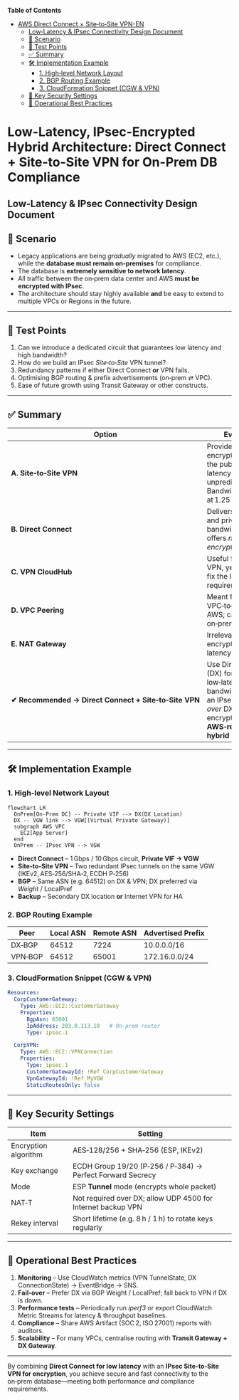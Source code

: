 <!-- START doctoc generated TOC please keep comment here to allow auto update -->
<!-- DON'T EDIT THIS SECTION, INSTEAD RE-RUN doctoc TO UPDATE -->
**Table of Contents**

- [AWS Direct Connect × Site‑to‑Site VPN-EN](#aws-direct-connect-%C3%97-site%E2%80%91to%E2%80%91site-vpn-en)
  - [Low‑Latency & IPsec Connectivity Design Document](#low%E2%80%91latency--ipsec-connectivity-design-document)
  - [📘 Scenario](#-scenario)
  - [🎯 Test Points](#-test-points)
  - [✅ Summary](#-summary)
  - [🛠️ Implementation Example](#-implementation-example)
    - [1. High‑level Network Layout](#1-high%E2%80%91level-network-layout)
    - [2. BGP Routing Example](#2-bgp-routing-example)
    - [3. CloudFormation Snippet (CGW & VPN)](#3-cloudformation-snippet-cgw%C2%A0%C2%A0vpn)
  - [🔐 Key Security Settings](#-key-security-settings)
  - [🚦 Operational Best Practices](#-operational-best-practices)

<!-- END doctoc generated TOC please keep comment here to allow auto update -->

# Low-Latency, IPsec-Encrypted Hybrid Architecture: Direct Connect + Site-to-Site VPN for On-Prem DB Compliance
Low‑Latency & IPsec Connectivity Design Document
---

## 📘 Scenario

- Legacy applications are being *gradually* migrated to AWS (EC2, etc.), while the **database must remain on‑premises** for compliance.  
- The database is **extremely sensitive to network latency**.  
- All traffic between the on‑prem data center and AWS **must be encrypted with IPsec**.  
- The architecture should stay highly available **and** be easy to extend to multiple VPCs or Regions in the future.

---

## 🎯 Test Points

1. Can we introduce a dedicated circuit that guarantees low latency and high bandwidth?  
2. How do we build an IPsec *Site‑to‑Site* VPN tunnel?  
3. Redundancy patterns if either Direct Connect **or** VPN fails.  
4. Optimising BGP routing & prefix advertisements (on‑prem ⇄ VPC).  
5. Ease of future growth using Transit Gateway or other constructs.

---

## ✅ Summary

| Option | Evaluation |
|--------|------------|
| **A. Site‑to‑Site VPN** | Provides IPsec encryption, but rides the public Internet – latency is unpredictable. Bandwidth capped at 1.25 Gbps. ❌ |
| **B. Direct Connect** | Delivers low latency and private bandwidth, but offers *no native encryption*. ❌ |
| **C. VPN CloudHub** | Useful for multi‑site VPN, yet does **not** fix the latency requirement. ❌ |
| **D. VPC Peering** | Meant for VPC‑to‑VPC inside AWS; can’t connect on‑prem. ❌ |
| **E. NAT Gateway** | Irrelevant to both encryption and latency. ❌ |
| **✔ Recommended → Direct Connect + Site‑to‑Site VPN** | Use Direct Connect (DX) for stable, low‑latency bandwidth, and run an IPsec VPN tunnel *over* DX to satisfy encryption. **AWS‑recommended hybrid pattern.** |

---

## 🛠️ Implementation Example

### 1. High‑level Network Layout

```mermaid
flowchart LR
  OnPrem[On‑Prem DC] -- Private VIF --> DX(DX Location)
  DX -- VGW link --> VGW[(Virtual Private Gateway)]
  subgraph AWS VPC
    EC2[App Server]
  end
  OnPrem -- IPsec VPN --> VGW
```

* **Direct Connect** – 1 Gbps / 10 Gbps circuit, **Private VIF → VGW**  
* **Site‑to‑Site VPN** – Two redundant IPsec tunnels on the same VGW (IKEv2, AES‑256/SHA‑2, ECDH P‑256)  
* **BGP** – Same ASN (e.g. 64512) on DX & VPN; DX preferred via *Weight* / LocalPref  
* **Backup** – Secondary DX location **or** Internet VPN for HA

### 2. BGP Routing Example

| Peer | Local ASN | Remote ASN | Advertised Prefix |
|------|-----------|------------|-------------------|
| DX‑BGP  | 64512 | 7224  | 10.0.0.0/16 |
| VPN‑BGP | 64512 | 65001 | 172.16.0.0/24 |

### 3. CloudFormation Snippet (CGW & VPN)

```yaml
Resources:
  CorpCustomerGateway:
    Type: AWS::EC2::CustomerGateway
    Properties:
      BgpAsn: 65001
      IpAddress: 203.0.113.10   # On‑prem router
      Type: ipsec.1

  CorpVPN:
    Type: AWS::EC2::VPNConnection
    Properties:
      Type: ipsec.1
      CustomerGatewayId: !Ref CorpCustomerGateway
      VpnGatewayId: !Ref MyVGW
      StaticRoutesOnly: false
```

---

## 🔐 Key Security Settings

| Item | Setting |
|------|---------|
| Encryption algorithm | AES‑128/256 + SHA‑256 (ESP, IKEv2) |
| Key exchange | ECDH Group 19/20 (P‑256 / P‑384) → Perfect Forward Secrecy |
| Mode | ESP **Tunnel** mode (encrypts whole packet) |
| NAT‑T | Not required over DX; allow UDP 4500 for Internet backup VPN |
| Rekey interval | Short lifetime (e.g. 8 h / 1 h) to rotate keys regularly |

---

## 🚦 Operational Best Practices

1. **Monitoring** – Use CloudWatch metrics (VPN TunnelState, DX ConnectionState) → EventBridge → SNS.  
2. **Fail‑over** – Prefer DX via BGP Weight / LocalPref; fall back to VPN if DX is down.  
3. **Performance tests** – Periodically run *iperf3* or export CloudWatch Metric Streams for latency & throughput baselines.  
4. **Compliance** – Share AWS Artifact (SOC 2, ISO 27001) reports with auditors.  
5. **Scalability** – For many VPCs, centralise routing with **Transit Gateway + DX Gateway**.

---

By combining **Direct Connect for low latency** with an **IPsec Site‑to‑Site VPN for encryption**, you achieve secure and fast connectivity to the on‑prem database—meeting both performance *and* compliance requirements.
